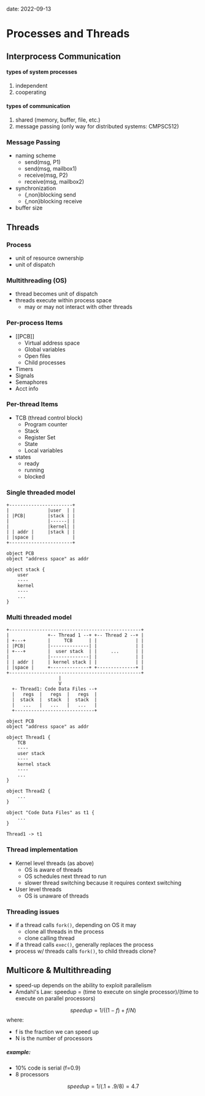 date: 2022-09-13
# Processes and Threads

## Interprocess Communication

#### types of system processes
1) independent
2) cooperating
#### types of communication
1) shared (memory, buffer, file, etc.)
2) message passing (only way for distributed systems: CMPSC512)

### Message Passing
- naming scheme
	- send(msg, P1)
	- send(msg, mailbox1)
	- receive(msg, P2)
	- receive(msg, mailbox2)
- synchronization
	- {,non}blocking send
	- {,non}blocking receive
- buffer size


## Threads
### Process
- unit of resource ownership
- unit of dispatch

### Multithreading (OS)
- thread becomes unit of dispatch
- threads execute within process space
	- may or may not interact with other threads

### Per-process Items
- [[PCB]]
	- Virtual address space
	- Global variables
	- Open files
	- Child processes
- Timers
- Signals
- Semaphores
- Acct info

### Per-thread Items
- TCB (thread control block)
	- Program counter
	- Stack
	- Register Set
	- State
	- Local variables
- states
	- ready
	- running
	- blocked

### Single threaded model
```
+-----------------------+
|              |user  | |
| |PCB|        |stack | |
|              |------| |
|              |kernel| |
| | addr |     |stack | |
| |space |              |
+-----------------------+
```

```plantuml
object PCB
object "address space" as addr

object stack {
	user
	----
	kernel
	----
	...
}
```

### Multi threaded model
```
+------------------------------------------------+
|              +-- Thread 1 --+ +-- Thread 2 --+ |
| +---+        |     TCB      | |              | |
| |PCB|        |--------------| |              | |
| +---+        |  user stack  | |     ...      | |
|              |--------------| |              | |
| | addr |     | kernel stack | |              | |
| |space |     +--------------+ +--------------+ |                               
+------------------------------------------------+
                   |
                   V
  +- Thread1: Code Data Files --+
  |   regs  |   regs  |   regs  |
  |  stack  |  stack  |  stack  |
  |   ...   |   ...   |   ...   |
  +-----------------------------+
```
```plantuml
object PCB
object "address space" as addr

object Thread1 {
	TCB
	----
	user stack
	----
	kernel stack
	----
	...
}

object Thread2 {
	...
}

object "Code Data Files" as t1 {
	...
}

Thread1 -> t1
```


### Thread implementation
- Kernel level threads (as above)
	- OS is aware of threads
	- OS schedules next thread to run
	- slower thread switching because it requires context switching
- User level threads
	- OS is unaware of threads

### Threading issues
- if a thread calls `fork()`, depending on OS it may
	- clone all threads in the process
	- clone calling thread
- if a thread calls `exec()`, generally replaces the process
- process w/ threads calls `fork()`, to child threads clone?

## Multicore & Multithreading
- speed-up depends on the ability to exploit parallelism
- Amdahl's Law: speedup = (time to execute on single processor)/(time to execute on parallel processors)

$$
speedup = 1/((1-f)+f/N)
$$
where:
- f is the fraction we can speed up
- N is the number of processors

##### example:
- 10% code is serial (f=0.9)
- 8 processors

$$speedup = 1/(.1+.9/8)=4.7$$
